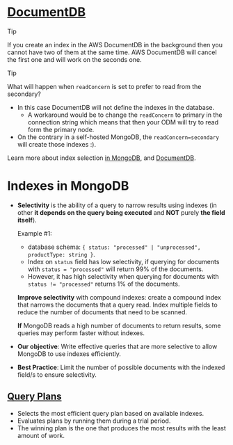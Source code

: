 # [DocumentDB](https://aws.amazon.com/de/documentdb/)

> [!TIP]
>
> If you create an index in the AWS DocumentDB in the background then you cannot have two of them at the same time. AWS DocumentDB will cancel the first one and will work on the seconds one.

> [!TIP]
>
> What will happen when `readConcern` is set to prefer to read from the secondary?
>
> - In this case DocumentDB will not define the indexes in the database.
>   - A workaround would be to change the `readConcern` to primary in the connection string which means that then your ODM will try to read form the primary node.
> - On the contrary in a self-hosted MongoDB, the `readConcern=secondary` will create those indexes :).
> 
> Learn more about index selection [in MongoDB](https://www.mongodb.com/docs/manual/tutorial/create-queries-that-ensure-selectivity/), and [DocumentDB]().

# Indexes in MongoDB

- **Selectivity** is the ability of a query to narrow results using indexes (in other **it depends on the query being executed** and **NOT** purely **the field itself**).

  Example #1:

  - database schema: `{ status: "processed" | "unprocessed", productType: string }`.
  - Index on `status` field has low selectivity, if querying for documents with `status = "processed"` will return 99% of the documents.
  - However, it has high selectivity when querying for documents with `status != "processed"` returns 1% of the documents.

  **Improve selectivity** with compound indexes: create a compound index that narrows the documents that a query read. Index multiple fields to reduce the number of documents that need to be scanned.

  **If** MongoDB reads a high number of documents to return results, some queries may perform faster without indexes.

- **Our objective**: Write effective queries that are more selective to allow MongoDB to use indexes efficiently.
- **Best Practice**: Limit the number of possible documents with the indexed field/s to ensure selectivity.

## [Query Plans](https://www.mongodb.com/docs/manual/core/query-plans/)

- Selects the most efficient query plan based on available indexes.
- Evaluates plans by running them during a trial period.
- The winning plan is the one that produces the most results with the least amount of work.
